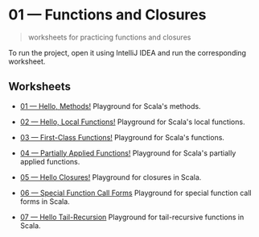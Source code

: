 # 01 &mdash; Functions and Closures
> worksheets for practicing functions and closures

To run the project, open it using IntelliJ IDEA and run the corresponding worksheet.

## Worksheets
+ [01 &mdash; Hello, Methods!](./01-hello-methods.sc)
Playground for Scala's methods.

+ [02 &mdash; Hello, Local Functions!](./02-hello-local-functions.sc)
Playground for Scala's local functions.

+ [03 &mdash; First-Class Functions!](./03-first-class-functions.sc)
Playground for Scala's functions.

+ [04 &mdash; Partially Applied Functions!](./04-partially-applied-functions.sc)
Playground for Scala's partially applied functions.

+ [05 &mdash; Hello Closures!](./05-hello-closures.sc)
Playground for closures in Scala.

+ [06 &mdash; Special Function Call Forms](./06-special-function-call-forms.sc)
Playground for special function call forms in Scala.

+ [07 &mdash; Hello Tail-Recursion](./07-hello-tail-recursion.sc)
Playground for tail-recursive functions in Scala.